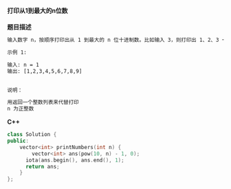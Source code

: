 <!-- Tag: 数组 -->

#### 打印从1到最大的n位数

**题目描述**

```tex
输入数字 n，按顺序打印出从 1 到最大的 n 位十进制数。比如输入 3，则打印出 1、2、3 一直到最大的 3 位数 999。

示例 1:

输入: n = 1
输出: [1,2,3,4,5,6,7,8,9]
 

说明：

用返回一个整数列表来代替打印
n 为正整数
```

**C++**

```c++
class Solution {
public:
    vector<int> printNumbers(int n) {
        vector<int> ans(pow(10, n) - 1, 0);
      iota(ans.begin(), ans.end(), 1);
      return ans;
    }
};
```